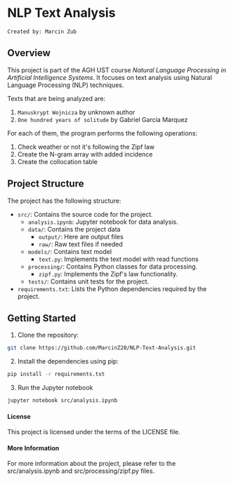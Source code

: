 # NLP Text Analysis

`Created by: Marcin Zub`

## Overview
This project is part of the AGH UST course *Natural Language Processing in Artificial Intelligence Systems*. It focuses on text analysis using Natural Language Processing (NLP) techniques.

Texts that are being analyzed are:
1. `Manuskrypt Wojnicza` by unknown author
2. `One hundred years of solitude` by Gabriel Garcia Marquez

For each of them, the program performs the following operations:
1. Check weather or not it's following the Zipf law
2. Create the N-gram array with added incidence
3. Create the collocation table

## Project Structure

The project has the following structure:

- `src/`: Contains the source code for the project.
  - `analysis.ipynb`: Jupyter notebook for data analysis.
  - `data/`: Contains the project data
    - `output/`: Here are output files
    - `raw/`: Raw text files if needed
  - `models/`: Contains text model
    - `text.py`: Implements the text model with read functions 
  - `processing/`: Contains Python classes for data processing.
    - `zipf.py`: Implements the Zipf's law functionality.
  - `tests/`: Contains unit tests for the project.
- `requirements.txt`: Lists the Python dependencies required by the project.

## Getting Started

1. Clone the repository:

```sh
git clone https://github.com/MarcinZ20/NLP-Text-Analysis.git
```

2. Install the dependencies using pip:

```sh
pip install -r requirements.txt
```

3. Run the Jupyter notebook

```sh
jupyter notebook src/analysis.ipynb
```

#### License
This project is licensed under the terms of the LICENSE file.

#### More Information
For more information about the project, please refer to the src/analysis.ipynb and src/processing/zipf.py files.
